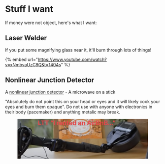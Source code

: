 # Stuff I want

If money were not object, here's what I want:

## Laser Welder

If you put some magnifying glass near it, it'll burn through lots of things!

{% embed url="https://www.youtube.com/watch?v=xNmbvaUzC8Q&t=1404s" %}

## Nonlinear Junction Detector

A [nonlinear junction detector](https://en.wikipedia.org/wiki/Nonlinear_junction_detector) - A microwave on a stick

"Absolutely do not point this on your head or eyes and it will likely cook your eyes and burn them opaque". Do not use with anyone with electronics in their body (pacemaker) and anything metalic may break.

<figure><img src="../.gitbook/assets/CleanShot 2024-12-10 at 21.58.15@2x.png" alt=""><figcaption></figcaption></figure>

